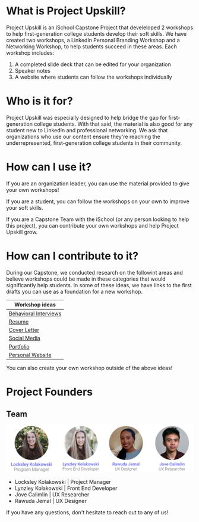 # What is Project Upskill?
Project Upskill is an iSchool Capstone Project that develeloped 2 workshops to help first-generation college students develop their soft skills. We have created two workshops, a LinkedIn Personal Branding Workshop and a Networking Workshop, to help students succeed in these areas. Each workshop includes:
1. A completed slide deck that can be edited for your organization
2. Speaker notes
3. A website where students can follow the workshops individually

# Who is it for?
Project Upskill was especially designed to help bridge the gap for first-generation college students. With that said, the material is also good for any student new to LinkedIn and professional networking. We ask that organizations who use our content ensure they're reaching the underrepresented, first-generation college students in their community.

# How can I use it?
If you are an organization leader, you can use the material provided to give your own workshops!

If you are a student, you can follow the workshops on your own to improve your soft skills.

If you are a Capstone Team with the iSchool (or any person looking to help this project), you can contribute your own workshops and help Project Upskill grow.

# How can I contribute to it?
During our Capstone, we conducted research on the followint areas and believe workshops could be made in these categories that would significantly help students. In some of these ideas, we have links to the first drafts you can use as a foundation for a new workshop.

| Workshop ideas      |
| ----------- |
| [Behavioral Interviews]()   |
| [Resume]()      |
| [Cover Letter]()      |
| [Social Media]()   |
| [Portfolio]()   |
| [Personal Website]()   |

You can also create your own workshop outside of the above ideas!

# Project Founders
## Team
<img
  src="photos/team1.png"
/>

- Locksley Kolakowski | Project Manager
- Lynzley Kolakowski | Front End Developer
- Jove Calimlin | UX Researcher
- Rawuda Jemal | UX Designer

If you have any questions, don't hesitate to reach out to any of us!

